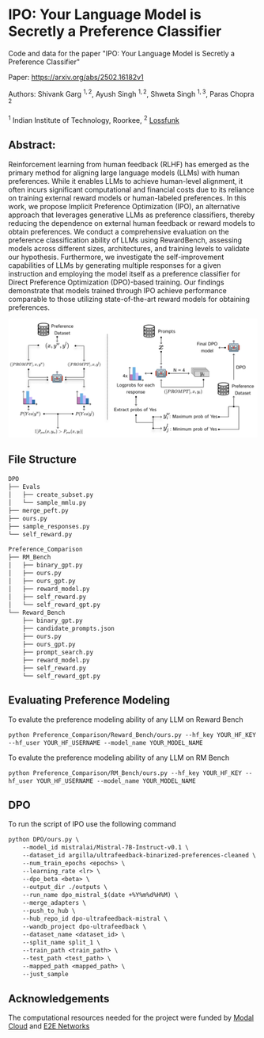 # IPO: Your Language Model is Secretly a Preference Classifier

Code and data for the paper "IPO: Your Language Model is Secretly a Preference Classifier"

Paper: https://arxiv.org/abs/2502.16182v1

Authors: Shivank Garg $^{1,2}$, Ayush Singh $^{1,2}$, Shweta Singh $^{1,3}$, Paras Chopra $^{2}$

$^1$ Indian Institute of Technology, Roorkee, $^2$ [Lossfunk](https://lossfunk.com/)

## Abstract: 
Reinforcement learning from human feedback (RLHF) has emerged as the primary method for aligning large language models (LLMs) with human preferences. While it enables LLMs to achieve human-level alignment, it often incurs significant computational and financial costs due to its reliance on training external reward models or human-labeled preferences. In this work, we propose Implicit Preference Optimization (IPO), an alternative approach that leverages generative LLMs as preference classifiers, thereby reducing the dependence on external human feedback or reward models to obtain preferences. We conduct a comprehensive evaluation on the preference classification ability of LLMs using RewardBench, assessing models across different sizes, architectures, and training levels to validate our hypothesis. Furthermore, we investigate the self-improvement capabilities of LLMs by generating multiple responses for a given instruction and employing the model itself as a preference classifier for Direct Preference Optimization (DPO)-based training. Our findings demonstrate that models trained through IPO achieve performance comparable to those utilizing state-of-the-art reward models for obtaining preferences.

![Model Diagram](assets/approach.png)

## File Structure

```
DPO
├── Evals
│   ├── create_subset.py
│   └── sample_mmlu.py
├── merge_peft.py
├── ours.py
├── sample_responses.py
└── self_reward.py
```

```
Preference_Comparison
├── RM_Bench
│   ├── binary_gpt.py
│   ├── ours.py
│   ├── ours_gpt.py
│   ├── reward_model.py
│   ├── self_reward.py
│   └── self_reward_gpt.py
└── Reward_Bench
    ├── binary_gpt.py
    ├── candidate_prompts.json
    ├── ours.py
    ├── ours_gpt.py
    ├── prompt_search.py
    ├── reward_model.py
    ├── self_reward.py
    └── self_reward_gpt.py
```

## Evaluating Preference Modeling

To evalute the preference modeling ability of any LLM on Reward Bench
```
python Preference_Comparison/Reward_Bench/ours.py --hf_key YOUR_HF_KEY --hf_user YOUR_HF_USERNAME --model_name YOUR_MODEL_NAME
```

To evalute the preference modeling ability of any LLM on RM Bench
```
python Preference_Comparison/RM_Bench/ours.py --hf_key YOUR_HF_KEY --hf_user YOUR_HF_USERNAME --model_name YOUR_MODEL_NAME
```

## DPO
To run the script of IPO use the following command
```
python DPO/ours.py \
    --model_id mistralai/Mistral-7B-Instruct-v0.1 \
    --dataset_id argilla/ultrafeedback-binarized-preferences-cleaned \
    --num_train_epochs <epochs> \
    --learning_rate <lr> \
    --dpo_beta <beta> \
    --output_dir ./outputs \
    --run_name dpo_mistral_$(date +%Y%m%d%H%M) \
    --merge_adapters \
    --push_to_hub \
    --hub_repo_id dpo-ultrafeedback-mistral \
    --wandb_project dpo-ultrafeedback \
    --dataset_name <dataset_id> \
    --split_name split_1 \
    --train_path <train_path> \
    --test_path <test_path> \
    --mapped_path <mapped_path> \
    --just_sample

```

## Acknowledgements

The computational resources needed for the project were funded by [Modal Cloud](https://modal.com/) and [E2E Networks](https://www.e2enetworks.com/)
